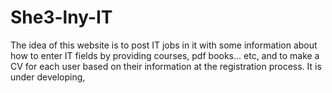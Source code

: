 # She3-lny-IT
The idea of this website is to post IT jobs in it with some information about how to enter IT fields by providing courses, pdf books... etc, and to make a CV for each user based on their information at the registration process. It is under developing, 
